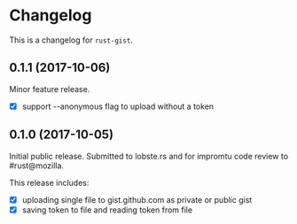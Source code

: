 # Changelog

This is a changelog for `rust-gist`.

## 0.1.1 (2017-10-06)

Minor feature release.

- [x] support --anonymous flag to upload without a token

## 0.1.0 (2017-10-05)

Initial public release. Submitted to lobste.rs and for impromtu code review to #rust@mozilla.

This release includes:

- [x] uploading single file to gist.github.com as private or public gist
- [x] saving token to file and reading token from file
